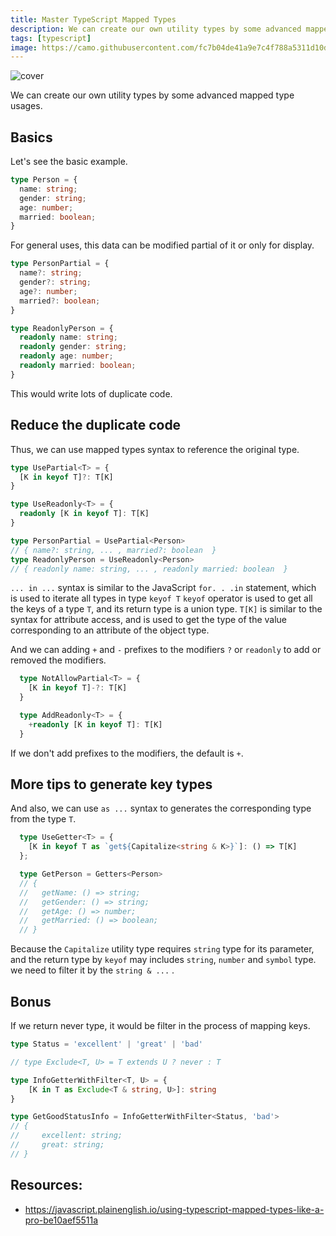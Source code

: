 ```yaml
---
title: Master TypeScript Mapped Types
description: We can create our own utility types by some advanced mapped type usages.
tags: [typescript]
image: https://camo.githubusercontent.com/fc7b04de41a9e7c4f788a5311d10d3f14db021edfd1e91c1b526b7ebb3f06f5c/68747470733a2f2f63646e2d69636f6e732d706e672e666c617469636f6e2e636f6d2f3531322f353936382f353936383338312e706e67
---
```


![cover](https://camo.githubusercontent.com/fc7b04de41a9e7c4f788a5311d10d3f14db021edfd1e91c1b526b7ebb3f06f5c/68747470733a2f2f63646e2d69636f6e732d706e672e666c617469636f6e2e636f6d2f3531322f353936382f353936383338312e706e67)

We can create our own utility types by some advanced mapped type usages.

## Basics

Let's see the basic example.

```typescript
type Person = {
  name: string;
  gender: string;
  age: number;
  married: boolean;
}
```

<!--truncate-->

For general uses, this data can be modified partial of it or only for display.

```typescript
type PersonPartial = {
  name?: string;
  gender?: string;
  age?: number;
  married?: boolean;
}

type ReadonlyPerson = {
  readonly name: string;
  readonly gender: string;
  readonly age: number;
  readonly married: boolean;
}
```

This would write lots of duplicate code.

## Reduce the duplicate code

Thus, we can use mapped types syntax to reference the original type.

```typescript
type UsePartial<T> = {
  [K in keyof T]?: T[K]
}

type UseReadonly<T> = {
  readonly [K in keyof T]: T[K]
}

type PersonPartial = UsePartial<Person>
// { name?: string, ... , married?: boolean  }
type ReadonlyPerson = UseReadonly<Person>
// { readonly name: string, ... , readonly married: boolean  }
```

`... in ...` syntax is similar to the JavaScript `for. . .in` statement, which is used to iterate all types in type `keyof T`
`keyof` operator is used to get all the keys of a type `T`, and its return type is a union type.
`T[K]` is similar to the syntax for attribute access, and is used to get the type of the value corresponding to an attribute of the object type.


And we can adding `+` and `-` prefixes to the modifiers `?` or `readonly` to add or removed the modifiers.

```typescript
  type NotAllowPartial<T> = {
    [K in keyof T]-?: T[K]
  }

  type AddReadonly<T> = {
    +readonly [K in keyof T]: T[K]
  }
```

If we don't add prefixes to the modifiers, the default is `+`.

## More tips to generate key types

And also, we can use `as ...` syntax to generates the corresponding type from the type `T`.

```typescript
  type UseGetter<T> = {
    [K in keyof T as `get${Capitalize<string & K>}`]: () => T[K]
  };

  type GetPerson = Getters<Person>
  // {
  //   getName: () => string;
  //   getGender: () => string;
  //   getAge: () => number;
  //   getMarried: () => boolean;
  // }
```

Because the `Capitalize` utility type requires `string` type for its parameter, and the return type by `keyof` may includes `string`, `number` and `symbol` type. we need to filter it by the `string & ...` .

## Bonus

If we return never type, it would be filter in the process of mapping keys.

```typescript
type Status = 'excellent' | 'great' | 'bad'

// type Exclude<T, U> = T extends U ? never : T

type InfoGetterWithFilter<T, U> = {
    [K in T as Exclude<T & string, U>]: string
}

type GetGoodStatusInfo = InfoGetterWithFilter<Status, 'bad'>
// {
//     excellent: string;
//     great: string;
// }
```


## Resources:

- https://javascript.plainenglish.io/using-typescript-mapped-types-like-a-pro-be10aef5511a